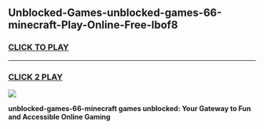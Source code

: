 
## Unblocked-Games-unblocked-games-66-minecraft-Play-Online-Free-lbof8
<h3>
<a href="https://premium76.site?title=unblocked-games-66-minecraft&ref=26A">CLICK TO PLAY</a></h3>
<hr>

<h3>
<a href="https://premium76.site?title=unblocked-games-66-minecraft&ref=26A">CLICK 2 PLAY</a>
  
</h3>

<a href="https://premium76.site?title=unblocked-games-66-minecraft&ref=26A"><img src="https://clearcache.store/games.png"></a>


**unblocked-games-66-minecraft games unblocked: Your Gateway to Fun and Accessible Online Gaming**
